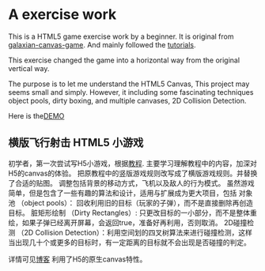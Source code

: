 # A exercise work
This is a HTML5 game exercise work by a beginner.
It is original from [galaxian-canvas-game](https://github.com/straker/galaxian-canvas-game).
And mainly followed the [tutorials](http://blog.sklambert.com/html5-canvas-game-panning-a-background/).

This exercise changed the game into a horizontal way from the original vertical way.

The purpose is to let me understand the HTML5 Canvas,
This project may seems small and simply.
However, it including some fascinating techniques object pools, dirty boxing, and multiple canvases, 2D Collision Detection.

Here is the[DEMO](http://htmlpreview.github.com/?https://github.com/QiaoranC/SpaceShooterExercise17.7/blob/master/SpaceShooter.html)

## 横版飞行射击 HTML5 小游戏
初学者，第一次尝试写H5小游戏，根据[教程](http://blog.sklambert.com/html5-canvas-game-panning-a-background/).
主要学习理解教程中的内容，加深对H5的canvas的体验。
把原教程中的竖版游戏规则改写成了横版游戏规则。并替换了合适的贴图。
调整包括背景的移动方式，飞机以及敌人的行为模式。
虽然游戏简单，但是包含了一些有趣的算法和设计，适用与扩展成为更大项目，包括
对象池 （object pools）： 回收利用旧的目标（玩家的子弹），而不是直接删除再创造目标。
脏矩形绘制 （Dirty Rectangles）: 只更改目标的一小部分，而不是整体重绘，如果子弹已经离开屏幕，会返回true，准备好再利用，否则取消。
2D碰撞检测 （2D Collision Detection）：利用空间划的四叉树算法来进行碰撞检测，这样当出现几十个或更多的目标时，有一定距离的目标就不会出现是否碰撞的判定。

详情可见[博客](http://blog.csdn.net/qiaoranc/article/details/76539907)
利用了H5的原生canvas特性。
